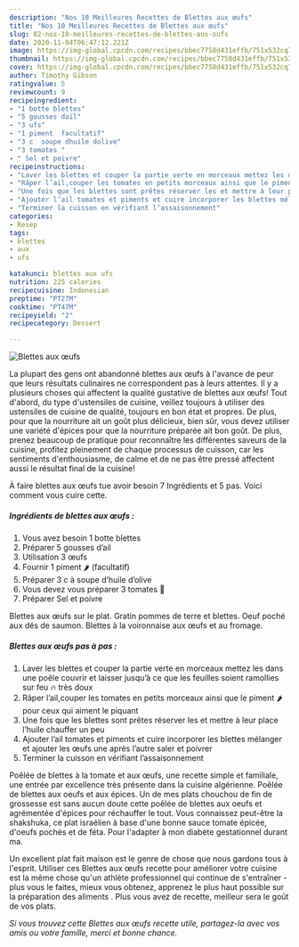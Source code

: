 ```yaml
---
description: "Nos 10 Meilleures Recettes de Blettes aux œufs"
title: "Nos 10 Meilleures Recettes de Blettes aux œufs"
slug: 82-nos-10-meilleures-recettes-de-blettes-aux-oufs
date: 2020-11-04T06:47:12.221Z
image: https://img-global.cpcdn.com/recipes/bbec7758d431effb/751x532cq70/blettes-aux-oeufs-photo-principale-de-la-recette.jpg
thumbnail: https://img-global.cpcdn.com/recipes/bbec7758d431effb/751x532cq70/blettes-aux-oeufs-photo-principale-de-la-recette.jpg
cover: https://img-global.cpcdn.com/recipes/bbec7758d431effb/751x532cq70/blettes-aux-oeufs-photo-principale-de-la-recette.jpg
author: Timothy Gibson
ratingvalue: 5
reviewcount: 9
recipeingredient:
- "1 botte blettes"
- "5 gousses dail"
- "3 ufs"
- "1 piment  facultatif"
- "3 c  soupe dhuile dolive"
- "3 tomates "
- " Sel et poivre"
recipeinstructions:
- "Laver les blettes et couper la partie verte en morceaux mettez les dans une poêle couvrir et laisser jusqu’à ce que les feuilles soient ramollies sur feu 🔥 très doux"
- "Râper l’ail,couper les tomates en petits morceaux ainsi que le piment 🌶 pour ceux qui aiment le piquant"
- "Une fois que les blettes sont prêtes réserver les et mettre à leur place l’huile chauffer un peu"
- "Ajouter l’ail tomates et piments et cuire incorporer les blettes mélanger et ajouter les œufs une après l’autre saler et poivrer"
- "Terminer la cuisson en vérifiant l’assaisonnement"
categories:
- Resep
tags:
- blettes
- aux
- ufs

katakunci: blettes aux ufs 
nutrition: 225 calories
recipecuisine: Indonesian
preptime: "PT27M"
cooktime: "PT47M"
recipeyield: "2"
recipecategory: Dessert

---
```



![Blettes aux œufs](https://img-global.cpcdn.com/recipes/bbec7758d431effb/751x532cq70/blettes-aux-oeufs-photo-principale-de-la-recette.jpg)

La plupart des gens ont abandonné blettes aux œufs à l'avance de peur que leurs résultats culinaires ne correspondent pas à leurs attentes. Il y a plusieurs choses qui affectent la qualité gustative de blettes aux œufs! Tout d'abord, du type d'ustensiles de cuisine, veillez toujours à utiliser des ustensiles de cuisine de qualité, toujours en bon état et propres. De plus, pour que la nourriture ait un goût plus délicieux, bien sûr, vous devez utiliser une variété d'épices pour que la nourriture préparée ait bon goût. De plus, prenez beaucoup de pratique pour reconnaître les différentes saveurs de la cuisine, profitez pleinement de chaque processus de cuisson, car les sentiments d'enthousiasme, de calme et de ne pas être pressé affectent aussi le résultat final de la cuisine!

<!--inarticleads1-->

À faire blettes aux œufs tue avoir besoin 7 Ingrédients et 5 pas. Voici comment vous cuire cette.

##### Ingrédients de blettes aux œufs :

1. Vous avez besoin 1 botte blettes
1. Préparer 5 gousses d’ail
1. Utilisation 3 œufs
1. Fournir 1 piment 🌶 (facultatif)
1. Préparer 3 c à soupe d’huile d’olive
1. Vous devez vous préparer 3 tomates 🍅
1. Préparer  Sel et poivre


Blettes aux œufs sur le plat. Gratin pommes de terre et blettes. Oeuf poché aux dés de saumon. Blettes à la voironnaise aux œufs et au fromage. 

<!--inarticleads2-->

##### Blettes aux œufs pas à pas :

1. Laver les blettes et couper la partie verte en morceaux mettez les dans une poêle couvrir et laisser jusqu’à ce que les feuilles soient ramollies sur feu 🔥 très doux
1. Râper l’ail,couper les tomates en petits morceaux ainsi que le piment 🌶 pour ceux qui aiment le piquant
1. Une fois que les blettes sont prêtes réserver les et mettre à leur place l’huile chauffer un peu
1. Ajouter l’ail tomates et piments et cuire incorporer les blettes mélanger et ajouter les œufs une après l’autre saler et poivrer
1. Terminer la cuisson en vérifiant l’assaisonnement


Poêlée de blettes à la tomate et aux œufs, une recette simple et familiale, une entrée par excellence très présente dans la cuisine algérienne. Poêlée de blettes aux oeufs et aux épices. Un de mes plats chouchou de fin de grossesse est sans aucun doute cette poêlée de blettes aux oeufs et agrémentée d&#39;épices pour réchauffer le tout. Vous connaissez peut-être la shakshuka, ce plat israélien à base d&#39;une bonne sauce tomate épicée, d&#39;oeufs pochés et de féta. Pour l&#39;adapter à mon diabète gestationnel durant ma. 

<!--inarticleads1-->

<p>
Un excellent plat fait maison est le genre de chose que nous gardons tous à l'esprit. Utiliser ces Blettes aux œufs recette pour améliorer votre cuisine est la même chose qu'un athlète professionnel qui continue de s'entraîner - plus vous le faites, mieux vous obtenez, apprenez le plus haut possible sur la préparation des aliments . Plus vous avez de recette, meilleur sera le goût de vos plats.
</p>

<p>
<i>Si vous trouvez cette Blettes aux œufs recette utile, partagez-la avec vos amis ou votre famille, merci et bonne chance.</i>
</p>
